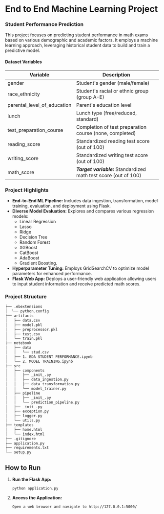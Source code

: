 # End to End Machine Learning Project

### Student Performance Prediction
This project focuses on predicting student performance in math exams based on various demographic and academic factors. It employs a machine learning approach, leveraging historical student data to build and train a predictive model.
#### Dataset Variables

| **Variable** | Description |
|---|---|
| gender | Student's gender (male/female) |
| race_ethnicity | Student's racial or ethnic group (group A-E) |
| parental_level_of_education | Parent's education level |
| lunch | Lunch type (free/reduced, standard) |
| test_preparation_course | Completion of test preparation course (none, completed) |
| reading_score | Standardized reading test score (out of 100) |
| writing_score | Standardized writing test score (out of 100) |
| math_score | **_Target variable:_** Standardized math test score (out of 100) |
### Project Highlights
- **End-to-End ML Pipeline:** Includes data ingestion, transformation, model training, evaluation, and deployment using Flask.
- **Diverse Model Evaluation:** Explores and compares various regression models:
  - Linear Regression
  - Lasso
  - Ridge
  - Decision Tree
  - Random Forest
  - XGBoost
  - CatBoost
  - AdaBoost
  - Gradient Boosting.
- **Hyperparameter Tuning:** Employs GridSearchCV to optimize model parameters for enhanced performance.
- **Flask Web App:** Deploys a user-friendly web application allowing users to input student information and receive predicted math scores.
### Project Structure
```markdown
├── .ebextensions
│  └── python.config
├── artifacts
│   ├── data.csv
│   ├── model.pkl
│   ├── preprocessor.pkl
│   ├── test.csv
│   └── train.pkl
├── notebook
│   ├── data
│   │   └── stud.csv
│   ├── 1. EDA STUDENT PERFORMANCE.ipynb
│   └── 2. MODEL TRAINING.ipynb
├── src
│   ├── components
│   │   ├── _init_.py
│   │   ├── data_ingestion.py
│   │   ├── data_transformation.py
│   │   └── model_trainer.py
│   ├── pipeline
│   │   ├── _init_.py
│   │   └── prediction_pipeline.py
│   ├── _init_.py
│   ├── exception.py
│   ├── logger.py
│   └── utils.py
├── templates
│   ├── home.html
│   └── index.html
├── .gitignore
├── application.py
├── requirements.txt
└── setup.py
```
## How to Run

1. **Run the Flask App:**
   ```bash
   python application.py
2. **Access the Application:**
   ```markdown
   Open a web browser and navigate to http://127.0.0.1:5000/
